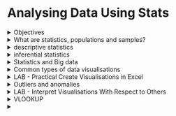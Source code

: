 # Analysing Data Using Stats

<details><summary> Objectives </summary>

Objectives

In this module, I learnt why understanding basic statistics is essential for anyone working with data. At first, I thought visualisations alone could tell the story, but I realised that without knowing the underlying statistics, charts can be misleading or misinterpreted. Statistics is the foundation that helps me make sense of numbers and ensures I can make informed decisions based on data.

Reflection: I now understand that statistics isn’t just about calculations; it’s about thinking critically about what the numbers actually mean and how they connect to the real world.


What I Will Learn

The main goal of this module is to create visualisations in Excel, like charts and graphs, but before I can do that effectively, I need to understand the statistical concepts behind them. It’s like learning the grammar before writing a story. Without the basics, visualisations can look impressive but might tell the wrong story.

Reflection: I realised I often just create charts without checking the data or thinking about what the chart is really showing. This module will help me stop doing that and start using charts to communicate insights clearly.


Why Statistics Matters

I learnt that statistics helps with analysing trends, summarising information, comparing groups, and identifying patterns or anomalies in data. Even simple concepts like averages, percentages, or ranges give context to what I see in a spreadsheet. Understanding statistics also means I can explain my findings confidently to others instead of just showing them numbers.

Reflection: This made me reflect on past work where I might have misread data because I didn’t fully consider the underlying statistics. Knowing the why behind the numbers makes me a more thoughtful analyst.


Visualisations in Excel

Creating graphs or charts in Excel is more than dragging data into a chart type. I learnt that the type of chart I choose must match the kind of data I have and the story I want to tell. For example, using a bar chart for categorical comparisons or a line chart for trends over time. Choosing the wrong chart type can confuse the audience, even if the data is correct.

Reflection: I found this interesting because I’ve seen charts in reports before that looked professional but were actually misleading. Learning the statistical basis for visualisation will help me avoid that mistake.


By the end of this module, I hope to feel more confident interpreting data, applying statistical concepts, and presenting my findings visually. I want to be able to not just make charts, but tell the story behind the numbers. This module is helping me build a mindset where I question, check, and think critically about data before presenting it. Understanding statistics feels like a superpower for making smart, informed decisions with data.

</details>

<details><summary> What are statistics, populations and samples? </summary>


In statistics, a **population** is the entire group I am interested in studying. It’s like imagining all the people, items, or events that could possibly be included in my analysis. For example, if I want to know the average height of students in my school, the population would be every single student in the school. Populations are usually very large, and it’s often not practical to collect data from every member.  

A **sample** is a smaller part of the population that I actually collect data from. The idea is that the sample should represent the population well, so I can make conclusions about the bigger group without having to measure everyone. Using the height example, I might measure just one class of students instead of the whole school.  

Reflection: I realised that understanding the difference between populations and samples is key to making sure my results are meaningful. If I take a sample that isn’t representative, my conclusions could be completely wrong. This made me think about how careful I need to be when choosing who or what I include in my analysis.

Why It Matters

Samples are important because collecting data from a whole population can be expensive, time-consuming, or impossible. By taking a good sample, I can still get accurate insights. I also learnt that statistical formulas, like averages or variances, work differently depending on whether I’m using population data or sample data. For example, the way I calculate standard deviation changes slightly because I’m accounting for the fact I’m estimating from a sample, not measuring the full population.

Reflection: I used to assume that numbers from a small set could just be scaled up to represent the whole group, but now I understand why statisticians adjust calculations when using samples. It’s about reducing bias and making estimates more reliable.

Key Takeaways

- Populations = everyone or everything I want to study.  
- Samples = a smaller group chosen to represent the population.  
- The goal is to use the sample to make informed statements about the population.  
- Choosing a random and representative sample is crucial; otherwise my data could be misleading.  
- Statistical measures can change depending on whether I am working with a population or a sample.  

</details>

<details><summary> descriptive statistics</summary>

Descriptive statistics are about **summarising and describing the data I have**. They don’t try to predict anything or make assumptions about people or things I haven’t measured. It’s like looking at a snapshot of the data and explaining what I see.

For example, if I use a fitness tracker and record my daily steps and heart rate over 10 days, I can use descriptive statistics to say things like: I met my step goal 6 out of 10 days (60%), my highest heart rate was 140 bpm, and my average heart rate was 72 bpm. These numbers summarise what happened in my data without making assumptions about anyone else or what might happen in the future.

Reflection: I realised that descriptive statistics are really useful for **understanding trends and patterns** in data I already have. They help me see the big picture clearly without getting distracted by guesses or predictions.

What They Can Show

Descriptive statistics can tell me:

- How many data points I have in my set  
- The range of values (highest and lowest numbers)  
- How often certain values occur  
- Trends or patterns in the data  

I can show these results using **numbers or charts**, like pie charts, bar charts, or histograms. These visualisations make it easier to understand and communicate what the data is saying.  

Reflection: I noticed that even though descriptive statistics can give me a clear view of the data, they **cannot compare groups, make conclusions, or predict the future**. That’s something I need to remember, because it’s easy to make assumptions if I forget this limitation.

Why It Matters

In the fitness tracker example, even if I see that I only hit my goal 60% of the time, I cannot say I am unhealthy. I also cannot use my 10-day data to predict how other people with similar characteristics will perform. Descriptive statistics are only about **what has already happened in the data I collected**.

Reflection: This helped me understand why data analysts often start with descriptive statistics before doing anything else. It’s the first step to really knowing the data before making any guesses or predictions.

</details>

<details><summary>inferential statistics </summary>

Inferential statistics are about going beyond the data I already have. Instead of just describing my dataset (like with descriptive statistics), I can take a **smaller sample of a population** and then make predictions or draw conclusions about the bigger population it represents.  


For example, if I wanted to know how healthy people in a whole city are, I wouldn’t be able to track every single person. That would take too much time and money. Instead, I could take a smaller group of people (a sample) and study them. Then, using inferential statistics, I could use what I find from the sample to say something about the health of the whole city.  


Reflection: This made me realise that inferential statistics are powerful because they allow me to make conclusions about bigger groups even when I don’t have all the data. At the same time, I also understand why I need to be careful — because the way I choose my sample affects how accurate my conclusions will be.


Key Points  

- Inferential statistics lets me **generalise** from a sample to a larger population.  
- It helps with **testing hypotheses**, like checking whether a pattern I see in a small group might also apply to the wider group.  
- The challenge is making sure the **sample is representative**. If it doesn’t reflect the population properly, then my conclusions could be misleading.  
- Different **sampling techniques** can be used to reduce error and increase confidence. The type of technique depends on the type of data I’m working with.  


Reflection: 

I now see the difference between descriptive and inferential statistics more clearly. Descriptive statistics are about “what is happening in the data I already collected,” while inferential statistics are about “what this data might mean for a larger group.” It feels like moving from just looking at facts to making predictions or testing ideas. That shift is what makes inferential statistics such an important tool for data analysts.  

</details>

<details><summary> Statistics and Big data</summary>


What I Understand  

When working with **big data**, there are special challenges that don’t appear as much with smaller datasets. Descriptive statistics are still useful, because they allow me to summarise what the sample looks like and check the **quality of the data**.  


For example, data in big datasets can come from many sources, and some data points might be **corrupted, missing, or incomplete**. Descriptive statistics can help me figure out how much of the data is reliable and what I might need to remove before analyzing it. Graphs like histograms, pie charts, and bar charts are particularly helpful here, because they give me a quick visual understanding of which data points are valid or problematic.  


Example: If I’m analysing a sample of tweets, some tweets may only have text while others have both text and images. Whether or not I include the tweets with images depends on the question I am trying to answer. If my analysis requires only text data, tweets with images might be considered invalid for that study. Descriptive statistics allow me to spot these issues quickly.  


Inferential statistics are also important in big data analytics because they let me make conclusions beyond the immediate sample. Some common inferential techniques in big data include:  

- **Cluster Analysis** – Helps find groups of observations that are similar to each other. This is useful for segmenting customers, users, or patterns in large datasets.  
- **Association Analysis** – Looks for co-occurrences of values in different variables. For example, which products are often bought together.  
- **Regression Analysis** – Measures and predicts the relationship between one or more variables. For instance, how changes in marketing spend might affect sales numbers.  


Reflection:  

Reading this made me realise how descriptive and inferential statistics work together in big data. Descriptive stats help me **clean and understand the data**, while inferential stats help me **extract meaning, find patterns, and make predictions**. I also see that in big datasets, even small errors or missing data points can have a big effect, which is why checking data quality first is crucial.  

This reinforces for me that statistics isn’t just about numbers — it’s about making sense of messy, real-world data so that the conclusions I draw are meaningful and trustworthy. It also makes me appreciate why data analysts spend so much time preparing data before diving into deeper analysis.

</details> 

<details><summary>Common types of data visualisations </summary>

I’ve learned that there are many ways to show data visually, and choosing the right one is important for understanding what the data is really telling us. To decide, I need to ask myself some key questions:


How many variables do I want to show?


How many data points are in each variable?


Is the data over time, or am I comparing values at one point in time?


Answering these questions helps me pick the visualisation that makes the most sense for my data.


Here are some common chart types and what I understand about them:


Line Charts – Line charts are useful when I want to show trends over time. They are best for continuous data, like daily sales or temperature changes over a week. Each point on the line represents a data value at a specific time, and the line connects the points to show the trend. I’ve realised line charts are very helpful when I need to see patterns, peaks, or drops in data over a period. They also make it easier to compare multiple variables at once, if I add more lines to the same chart.


Column Charts – Column charts show comparisons between categories. I understand that each column represents a category and the height shows the value. They work well when I want to see differences at a glance, like which product sold the most. They are simple to read and easy to understand for most people. They are less effective if I have too many categories because the chart can get crowded.


Bar Charts – Bar charts are similar to column charts but horizontal. I find them useful when category names are long, because it’s easier to read text from left to right than stacked vertically. They are also helpful when comparing a large number of categories, because horizontal bars are easier to fit on a page or screen.


Pie Charts – Pie charts show proportions of a whole. I understand that each slice represents a part of the total, so the size of the slice matters. They are good when I want to highlight percentages, like the share of sales from different regions. However, I’ve learned that too many slices can make it hard to see differences, so pie charts are best for a small number of categories.


Scatter Plots – Scatter plots are used to show the relationship between two variables. Each point represents one observation. I’ve found them very helpful to spot patterns, correlations, or outliers. For example, I can see if higher advertising spend is associated with higher sales. They don’t show proportions or trends over time, but they are great for exploring how variables interact.
From doing this section, I’ve realised that choosing the right chart is not just about making the data look nice. It’s about making the story behind the data clear. A good visualisation helps me, and anyone else looking at the data, to see patterns, comparisons, and trends quickly. It also makes it easier to communicate findings and make decisions based on the data.

</details>

<details><summary>LAB - Practical Create Visualisations in Excel </summary>



Objectives


In this lab, I am learning how to create charts in Microsoft Excel to visualise data.


There are three main parts to this lab:


Part 1: Creating a Line Chart

Part 2: Creating a Column Chart

Part 3: Creating a Pie Chart


The main goal of this lab is to help me understand how visualising data can make it easier to see trends, relationships, and patterns that I might not notice just by looking at the numbers.


I’ve realised that when looking at raw numbers in a dataset, it can be difficult to interpret the data or make decisions from it. Visualising the data helps me see patterns, trends over time, and comparisons across groups.
In this lab, I am using sample datasets to create three different types of charts, and each one teaches me a slightly different way to analyse the data.


Part 1: Creating a Line Chart


The purpose of a line chart is to show trends over time. In this example, I am looking at Profit and Revenue over the years 2017–2021.
Download the data file


I downloaded the sample file Bike Sales_Visualizations_Lab.xlsx to my OneDrive and opened it in Excel.
There are four worksheets, and I will use each one for different visualisations.


Insert the line chart
I selected the Revenue and Profit by Year worksheet.

I selected the data from cells A3 to C8.

From the Insert menu, I chose the Line chart with Markers option.

I could immediately see a chart with the years on the x-axis and the dollar amounts on the y-axis.

Format the chart

I changed the vertical axis to USD currency with zero decimal places to make the numbers clearer.

I added a chart title, “Revenue vs. Profits”.

I renamed the legend items to “Annual Profit” and “Annual Revenue” so the chart was easy to understand at a glance.

I positioned the legend to the right.

I added axis titles: “Year” for the horizontal axis and “US Dollars” for the vertical axis.


Doing this made me realise that formatting is just as important as creating the chart itself. Even a chart with the right data can be confusing if the labels and numbers are not clear.


Part 2: Creating a Column Chart

*inserting chart*
Column charts are best for comparing values across categories. Here, I am looking at Product Revenue by Country.

I selected cells A3 to E10 in the Product Revenue by Country worksheet.

I inserted a stacked column chart.

The x-axis shows the countries, and the y-axis shows the revenue totals in dollars.

*Formatting the chart*

I gave the chart the title “Product Revenue by Country”.

I changed the vertical axis to USD currency with zero decimal places.

I positioned the legend to the right.

I added axis titles: “Country” for the horizontal axis and “US Dollars” for the vertical axis.

This part helped me see that column charts are useful when comparing multiple groups at a single point in time. The stacked columns also made it easier to see which products contributed the most to each country’s revenue.


Part 3: Creating a Pie Chart


Pie charts are helpful for showing proportions. In this part, I am visualising Revenue by Age Group.

*Inserting the pie chart*

I selected cells A3 to B7.

I inserted a 2D Pie chart.

Each slice of the pie represents the revenue share of each age group.


*Formatting the chart*


I added the title “Revenue Comparison by Age Group”.

I moved the legend to the right.

I added data labels to show both the category name and the percentage of total revenue.

This part made me realise that pie charts are great for showing the proportion of a whole, but they can be confusing if there are too many categories. The labels and percentages really help make the chart readable.


While working through this lab, I experimented with changing chart types and options. I noticed that some charts made the data easier to understand, while others made it confusing.

Line charts are best for trends over time.

Column charts are best for comparing groups.

Pie charts are best for showing proportions.

I’ve also realised that formatting, including titles, axis labels, legends, and data labels, is essential. Without these, even a correctly plotted chart can be hard to read.

</details>


<DETAILS><SUMMARY> Outliers and anomalies </SUMMARY>

Before doing any data analysis, I have to clean the data first.


Part of cleaning means checking for outliers (data points that don’t fit with the rest).


These need attention, because they can either be mistakes or they can be important signals in the data.

An outlier = a value that is much higher or much lower than the others.


Example: one data point sitting far away from the rest of the cluster.


Key thing:

Sometimes it’s just an error → if left in, it could mess up the results.


Sometimes it’s real → and could actually tell me something meaningful


### Why investigate anomalies?

If I ignore them, my analysis could become inaccurate.


If I check them properly, I can:


Correct mistakes.


Keep the “true” unusual values that might explain something important.


So, investigating anomalies is really about making sure my results are valid and trustworthy.


With small datasets, it’s usually simple: just sort or filter the numbers and the odd one stands out.


With big datasets, it’s much harder → I need proper tools to find them.


Two common visualisation methods:

Scatter plots → show individual points and make “odd” ones visible.


Box plots → highlight values that sit way outside the normal range.
</DETAILS>

<details><summary> LAB - Interpret Visualisations With Respect to Others </summary>

# OBJECTIVE

I’m using Excel to spot **outliers** (weird values that don’t fit) 

# KEY DEFINITIONS 

**Outlier**  

A value that’s way bigger or way smaller than the rest. Could be a mistake, could be important.

**PivotTable**  

A quick summary table. It groups raw rows so I can see totals by date, country, etc.

**Scatter chart**  

A dot plot. Each dot is a value. Dots far away from the pack = suspicious.

**LARGE / SMALL**  

Excel functions that pull out the biggest or smallest values without me scrolling for ages.

### Objective

This lab is about learning to identify outliers in a dataset using Excel. Outliers are values that are much higher or lower than the rest of the data, and they can either be mistakes or important signals. Understanding them is key because they can dramatically affect analysis, so it’s not just about finding weird numbers — it’s about interpreting what they mean.


Part 1: Examine a Dataset for Outliers


Step 1: Opening the Dataset


I opened the file Bike Sales_Outlier_Lab.xlsx in Excel online.


Reflection: The first step is simple but crucial — if you can’t access the dataset, nothing else matters. Just opening it and seeing the data helps me start thinking about patterns, like which columns might matter for spotting unusually high or low sales.


Step 2: Creating a Pivot Table


I inserted a PivotTable into a new worksheet and included the Date and Order_Quantity fields.
Reflection: Pivot tables are so useful because they summarise data instantly. Instead of scrolling through dozens of rows, I can see total orders per day. It’s easier to notice when one day spikes far above the others. I also realised that without summarising, outliers might hide among normal-looking data points — this step is about clarity and perspective.


Step 3: Sorting to Identify Outliers


Next, I sorted the Sum of Order_Quantity column from highest to lowest.
Reflection: Sorting is the most basic way to flag extremes. Seeing the largest values on top makes it obvious that December 19th had an unusually high order quantity. Even with small datasets, this step immediately shows which data points might need further investigation. The “why” here is about efficiency — this is the first filter to flag anomalies.


Step 4: Using a Scatter Plot


I copied the pivot table data to blank columns, because Excel won’t chart directly from a pivot table, then inserted a scatter plot with Date on the x-axis and Order_Quantity on the y-axis.

Reflection: Visualising the data makes patterns obvious. On the scatter plot, the December 19th data point sticks out like a sore thumb. Scatter plots are especially important when datasets get larger — numbers alone can be overwhelming, but a chart lets me “see” anomalies. This step reinforced that visual thinking is as important as the numbers themselves.


Step 5: Using LARGE and SMALL Functions

I used formulas to extract the highest and lowest values:

=LARGE($E$4:$E$27,1) gives the highest value.

=LARGE($E$4:$E$27,ROW($1:5)) gives the top 5 highest.

=SMALL($E$4:$E$27,ROW($1:6)) gives the lowest 6.


Reflection: Functions like LARGE and SMALL are invaluable for large datasets. Instead of scanning hundreds or thousands of rows, I can instantly find extreme values. This step highlighted the importance of systematic approaches in data analysis — it’s about speed and accuracy when dealing with a lot of information.


**Handling Outliers**
Once outliers are found, I considered how to deal with them. There are two main options:


1. Delete Outliers
Sometimes outliers are just errors. Removing them ensures that these mistakes don’t distort analysis. But it’s important to save a copy of the dataset first to investigate the source. Reflection: I realised that blindly deleting data could hide important patterns, so keeping a backup is a way of being responsible as an analyst.


2. Normalise Outliers
Another approach is to adjust the outlier to be closer to the other values. For example, changing a spike from 43 orders to 20 if the normal maximum is 19. Reflection: This is a more nuanced approach — it keeps the data usable without letting one extreme value dominate. But it requires careful thinking and research to avoid skewing results. I learned that outlier management isn’t just technical; it’s also about judgement and context.


Reflection

Working through this lab made me think differently about outliers. At first, I just wanted to find “weird” numbers, but now I understand that the context is everything. Outliers can represent mistakes, rare events, or hidden insights. Sorting, charting, and using formulas are just tools — the key is understanding why a value stands out and deciding what to do with it. This lab showed me that data cleaning is not a boring pre-step; it’s a critical part of analysis that shapes every conclusion drawn from the dataset.
If you like, I can do the Visualizations Lab next in this same reflective, GitHub-friendly style, so your entire Excel notes set feels cohesive and personal. Do you want me to do that now?

</DETAILS>

<details><summary> VLOOKUP </summary>

### Objective

The goal is to understand how VLOOKUP works and how it can be used for data analysis and cleaning. This lab focuses on finding information in large datasets and identifying duplicates or related data points efficiently.


What is VLOOKUP?


Definition: VLOOKUP stands for “vertical lookup.” It searches for a value in the leftmost column of a table and returns a value from the same row in another column.
Why it matters: In big spreadsheets, manually looking for a specific value is slow and prone to mistakes. VLOOKUP automates this process, making data analysis much faster and more reliable.


Four key components of VLOOKUP:

- Lookup Value – the specific value you want to find.
- Table Array – the range of cells where the function will search.
- Column Index Number – the column in the range containing the value to return.
- Range Lookup – TRUE for approximate match, FALSE for exact match.


Reflection: Understanding these components is crucial. If any part is wrong (e.g., wrong column number or forgetting FALSE for exact match), the function can give incorrect results. This helps me remember that VLOOKUP isn’t just a formula — it’s a logical search tool.


Using VLOOKUP to Look Up a Typed Value

Example: Find a movie budget by typing the movie title.

Formula:

=VLOOKUP(G2, A1:D11, 3, FALSE)

G2 = typed movie title (lookup value)

A1:D11 = table where data is stored

3 = column with the budget

FALSE = exact match required


Reflection: This shows why VLOOKUP is powerful — I can type a movie name once and immediately get the corresponding budget. It also illustrates the importance of exact matching; without FALSE, Excel might return the wrong budget if the list isn’t sorted.


Using VLOOKUP for Data Cleaning

VLOOKUP can also check for duplicates or inconsistencies across lists.

Example: Check if any villain is also listed as a superhero.


Formula:

=VLOOKUP(B2, $A$2:$A$10, 1, FALSE)

B2 = villain name being checked

$A$2:$A$10 = superhero column (absolute reference)

1 = column to return (the same column here)

FALSE = exact match


Reflection: Using absolute references ($) is critical because it ensures that copying the formula down the column doesn’t change the range. This shows me how VLOOKUP can scale across many rows without losing accuracy. The #N/A error naturally indicates that the villain is not in the superhero list, which is a clever way to flag data issues without extra work.


Customizing VLOOKUP Results

VLOOKUP can be combined with IF and ISNA to return more descriptive results:

Formula:

=IF(ISNA(VLOOKUP(B2, $A$2:$A$10, 1, FALSE)), "Unique", "Duplicate")

ISNA checks if VLOOKUP returned an error (#N/A).

IF then returns “Unique” if there’s no match, “Duplicate” if a match exists.

Reflection: This step shows how formulas can be made user-friendly. Instead of seeing cryptic errors, I get meaningful labels. It highlights the importance of not just finding data but interpreting it in a way that makes sense for decision-making or reporting.


### XLOOKUP – An Alternative


XLOOKUP is a newer function that solves some limitations of VLOOKUP:

Can search any column, not just the leftmost.

Defaults to exact match.

Not backwards compatible, so older Excel versions may not support it.


Reflection: XLOOKUP is more flexible and safer in some scenarios, but VLOOKUP remains widely used and reliable for backwards-compatible sheets. It’s helpful to know both so I can adapt based on Excel version constraints.


ending note

Learning VLOOKUP is about more than memorising a formula. It’s about thinking logically about how data is structured: which column to search, what to return, and how to handle missing values. VLOOKUP and its variations are foundational tools for efficiently exploring, validating, and cleaning data. Combining them with IF and ISNA shows how Excel can communicate findings clearly, not just compute numbers.

</details>

<details><summary></summary> LAB- Using VLOOKUP in data analysis

### Objectives

In this lab, I will use the VLOOKUP function in Excel to:


Part 1: Examine a large dataset and understand why search functions are necessary.

Part 2: Apply the VLOOKUP function to retrieve meaningful information from the dataset.

Why this lab matters:

VLOOKUP provides a systematic way of locating and extracting specific information from big datasets. It ensures that searches are both fast and accurate, reducing human error and making data analysis manageable.


Part 1 – Initial Examination of the Dataset


Applying VLOOKUP


Step 1: Select a Result Display Area

To keep results clear and separate from raw data, I created a small input/output area on the right-hand side of the worksheet.

In U3, I typed: Sales_Order# =

In U4: Product =

In U5: Order_Quantity =

Why this matters: Using a dedicated area avoids cluttering the main dataset and creates a consistent “search hub” where queries and results are displayed. This is especially helpful when datasets are very large.


Step 2: Create the VLOOKUP Functions

Formulas created:

In V4:

=VLOOKUP(V3, A2:S753, 13, FALSE)

In V5:

=VLOOKUP(V3, A2:S753, 14, FALSE)


Breaking it down:

V3 - the lookup value (Sales_Order# entered by the user).

A2:S753 - the dataset range covering all rows and columns.

13 - tells Excel to return the Product (column 13 of the dataset).

14 - tells Excel to return the Order_Quantity (column 14).

FALSE - ensures Excel only finds exact matches.


Why this matters: Each part of the function is essential. The column index tells Excel what information to pull out, and the FALSE parameter prevents Excel from returning “close” but incorrect results.


Step 3: Test the VLOOKUP Functions

Entered 000261274 in V3.

V4 returned Road-650 Red 44 (Product).

V5 returned 2 (Order Quantity).


Observation:
If Excel removes leading zeros (e.g., showing 261274 instead of 000261274), typing '000261274 (with an apostrophe) forces Excel to keep the formatting.
Why this matters: Data formatting issues, like dropped leading zeros, can cause lookups to fail. Understanding how Excel handles text vs numbers is crucial for avoiding errors.


Step 4: Test with More Inputs

I tried additional Sales_Order# values. Results consistently returned the correct Product and Order Quantity when valid IDs were used.


Why this matters: Testing across multiple cases builds confidence in the formula’s reliability. It also confirms that the lookup range and column indexes were chosen correctly.


Step 5: Improve the VLOOKUP Function

Problem: If an invalid Sales_Order# (e.g., 12345) is entered, the result is #N/A.

Solution: Wrap the function in IFNA to provide a more user-friendly response:

In V4:

=IFNA(VLOOKUP(V3, A2:S753, 13, FALSE), "Not Found")

In V5:

=IFNA(VLOOKUP(V3, A2:S753, 14, FALSE), "Not Found")


Why this matters: Error messages like #N/A can confuse non-technical users. Returning “Not Found” communicates the same idea clearly and professionally.


</details>
